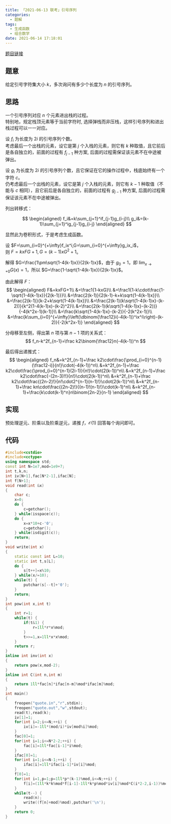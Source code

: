 ```yaml
---
title: 「2021-06-13 联考」引号序列
categories:
  - 题解
tags:
  - 生成函数
  - 组合数学
date: 2021-06-14 17:18:01
---
```


[题目链接](http://218.5.5.242:9019/problem/4303)

## 题意

给定引号字符集大小 $k$，多次询问有多少个长度为 $n$ 的引号序列。

<!-- more -->

## 思路

一个引号序列对应 $n$ 个元素进出栈的过程。  
特别地，规定栈顶元素等于当前字符时, 选择弹栈而非压栈，这样引号序列和进出栈过程可以一一对应。

设 $f_i$ 为长度为 $2i$ 的引号序列个数。  
考虑最后一个出栈的元素，设它是第 $j$ 个入栈的元素，则它有 $k$ 种取值，且它前后是各自独立的，前面的过程有 $f_{j-1}$ 种方案, 后面的过程需保证该元素不在中途被弹出。

设 $g_i$ 为长度为 $2i$ 的引号序列个数，且它保证在它的操作过程中，栈底始终有一个字符 $c$。  
仍考虑最后一个出栈的元素，设它是第 $j$ 个入栈的元素，则它有 $k-1$ 种取值（不能与 $c$ 相同），且它前后是各自独立的，前面的过程有 $g_{j-1}$ 种方案, 后面的过程需保证该元素不在中途被弹出。

列出转移式：

$$
\begin{aligned}
f_i&=k\sum_{j=1}^if_{j-1}g_{i-j}\\
g_i&=(k-1)\sum_{j=1}^ig_{j-1}g_{i-j}
\end{aligned}
$$

显然此为卷积形式，于是考虑生成函数。

设 $F=\sum_{i=0}^{+\infty}f_ix^i,G=\sum_{i=0}^{+\infty}g_ix_i$，  
则 $F=kxFG+1,G=(k-1)xG^2+1$。

解得 $G=\frac{1\pm\sqrt{1-4(k-1)x}}{2(k-1)x}$，由于 $g_0=1$，即 $\lim_{x\to+0}G(x)=1$，所以 $G=\frac{1-\sqrt{1-4(k-1)x}}{2(k-1)x}$。

由此解得 $F$：
$$
\begin{aligned}
F&=kxFG+1\\
&=\frac1{1-kxG}\\
&=\frac1{1-k\cdot\frac{1-\sqrt{1-4(k-1)x}}{2(k-1)}}\\
&=\frac{2(k-1)}{2(k-1)-k+k\sqrt{1-4(k-1)x}}\\
&=\frac{2(k-1)}{k-2+k\sqrt{1-4(k-1)x}}\\
&=\frac{2(k-1)(k\sqrt{1-4(k-1)x}-(k-2))}{k^2(1-4(k-1)x)-(k-2)^2}\\
&=\frac{2(k-1)(k\sqrt{1-4(k-1)x}-(k-2))}{-4(k^2x-1)(k-1)}\\
&=\frac{k\sqrt{1-4(k-1)x}-(k-2)}{-2(k^2x-1)}\\
&=\frac{k\sum_{i=0}^{+\infty}\left(\dbinom{\frac12}i(-4(k-1))^ix^i\right)-(k-2)}{-2(k^2x-1)}
\end{aligned}
$$

分母移至左侧，得出第 $n$ 项与第 $n-1$ 项的关系式：
$$
f_n-k^2f_{n-1}=\frac k2\binom{\frac12}n(-4(k-1))^n
$$

最后得出递推式：
$$
\begin{aligned}
f_n&=k^2f_{n-1}+\frac k2\cdot\frac{\prod_{i=0}^{n-1}(\frac12-i)}{n!}\cdot(-4(k-1))^n\\
&=k^2f_{n-1}+\frac k2\cdot\frac{\prod_{i=0}^{n-1}(2i-1)}{n!}\cdot(2(k-1))^n\\
&=k^2f_{n-1}+\frac k2\cdot\frac{-(2n-3)!!}{n!}\cdot(2(k-1))^n\\
&=k^2f_{n-1}+\frac k2\cdot\frac{(2n-2)!}{n!\cdot2^{n-1}(n-1)!}\cdot(2(k-1))^n\\
&=k^2f_{n-1}+\frac kn\cdot\frac{(2n-2)!}{(n-1)!(n-1)!}\cdot(k-1)^n\\
&=k^2f_{n-1}+\frac{k\cdot(k-1)^n}n\binom{2n-2}{n-1}
\end{aligned}
$$

## 实现

预处理逆元、阶乘以及阶乘逆元，递推 $f$，$\mathcal O(1)$ 回答每个询问即可。

## 代码

```cpp
#include<cstdio>
#include<cctype>
using namespace std;
const int N=1e7,mod=1e9+7;
int t,k,n;
int iv[N+1],fac[N*2-1],ifac[N];
int f[N+1];
void read(int &x)
{
    char c;
    x=0;
    do {
        c=getchar();
    } while(isspace(c));
    do {
        x=x*10+c-'0';
        c=getchar();
    } while(isdigit(c));
    return;
}
void write(int x)
{
    static const int L=10;
    static int t,s[L];
    do {
        s[t++]=x%10;
    } while(x/=10);
    while(t) {
        putchar(s[--t]+'0');
    }
    return;
}
int pow(int x,int t)
{
    int r=1;
    while(t) {
        if(t&1) {
            r=1ll*r*x%mod;
        }
        t>>=1,x=1ll*x*x%mod;
    }
    return r;
}
inline int inv(int x)
{
    return pow(x,mod-2);
}
inline int C(int n,int m)
{
    return 1ll*fac[n]*ifac[n-m]%mod*ifac[m]%mod;
}
int main()
{
    freopen("quote.in","r",stdin);
    freopen("quote.out","w",stdout);
    read(t),read(k);
    iv[1]=1;
    for(int i=2;i<=N;++i) {
        iv[i]=-1ll*(mod/i)*iv[mod%i]%mod;
    }
    fac[0]=1;
    for(int i=1;i<=N*2-2;++i) {
        fac[i]=1ll*fac[i-1]*i%mod;
    }
    ifac[0]=1;
    for(int i=1;i<=N-1;++i) {
        ifac[i]=1ll*ifac[i-1]*iv[i]%mod;
    }
    f[0]=1;
    for(int i=1,p=1;p=1ll*p*(k-1)%mod,i<=N;++i) {
        f[i]=(1ll*k*k%mod*f[i-1]-1ll*k*p%mod*iv[i]%mod*C(i*2-2,i-1))%mod;
    }
    while(t--) {
        read(n);
        write((f[n]+mod)%mod),putchar('\n');
    }
    return 0;
}
```
